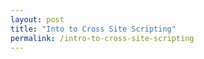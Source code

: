 ```yaml
---
layout: post
title: "Into to Cross Site Scripting"
permalink: /intro-to-cross-site-scripting
---
```

